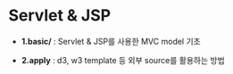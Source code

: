 # Servlet & JSP

- **1.basic/** : Servlet & JSP를 사용한 MVC model 기초

- **2.apply** : d3, w3 template 등 외부 source를 활용하는 방법

